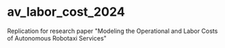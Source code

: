 # av_labor_cost_2024

Replication for research paper "Modeling the Operational and Labor Costs of Autonomous Robotaxi Services" 
